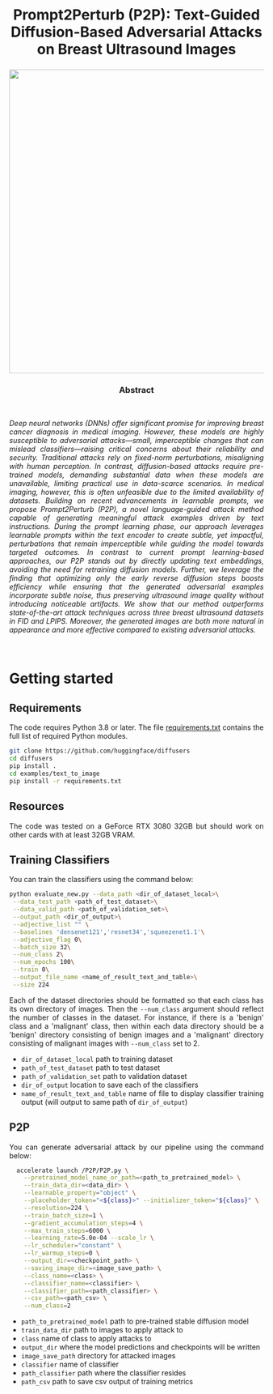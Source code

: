 
<div align="center">
<h1> Prompt2Perturb (P2P): Text-Guided Diffusion-Based Adversarial Attacks on Breast Ultrasound Images </h1>
<h3>

<image src="images/attack paper_final_version-1.png" width="600">
</div>

<div align="center"> <h3> Abstract </h3>  </div>
<div align="justify">

<br>

*Deep neural networks (DNNs)  offer significant promise for improving breast cancer diagnosis in medical imaging. However, these models are highly susceptible to adversarial attacks—small, imperceptible changes that can mislead classifiers—raising critical concerns about their reliability and security. Traditional attacks rely on fixed-norm perturbations, misaligning with human perception. In contrast, diffusion-based attacks require pre-trained models, demanding substantial data when these models are unavailable, limiting practical use in data-scarce scenarios. In medical imaging, however, this is often unfeasible due to the limited availability of datasets. Building on recent advancements in learnable prompts, we propose Prompt2Perturb (P2P), a novel language-guided attack method capable of generating meaningful attack examples driven by text instructions. During the prompt learning phase, our approach leverages learnable prompts within the text encoder to create subtle, yet impactful, perturbations that remain imperceptible while guiding the model towards targeted outcomes.
In contrast to current prompt learning-based approaches, our P2P stands out by directly updating text embeddings, avoiding the need for retraining diffusion models. Further, we leverage the finding that optimizing only the early reverse diffusion steps boosts efficiency while ensuring that the generated adversarial examples incorporate subtle noise, thus preserving ultrasound image quality without introducing noticeable artifacts. We show that our method outperforms state-of-the-art attack techniques across three breast ultrasound datasets in FID and LPIPS. Moreover, the generated images are both more natural in appearance and more effective compared to existing adversarial attacks.*

<br>

# Getting started

## Requirements
The code requires Python 3.8 or later. The file [requirements.txt](requirements.txt) contains the full list of required Python modules.
```bash
git clone https://github.com/huggingface/diffusers
cd diffusers
pip install .
cd examples/text_to_image
pip install -r requirements.txt
```
## Resources
The code was tested on a GeForce RTX 3080 32GB but should work on other cards with at least 32GB VRAM.
## Training Classifiers
You can train the classifiers using the command below:
```bash
python evaluate_new.py --data_path <dir_of_dataset_local>\
 --data_test_path <path_of_test_dataset>\
 --data_valid_path <path_of_validation_set>\
 --output_path <dir_of_output>\
 --adjective_list "" \
 --baselines 'densenet121','resnet34','squeezenet1.1'\
 --adjective_flag 0\
 --batch_size 32\
 --num_class 2\
 --num_epochs 100\
 --train 0\
 --output_file_name <name_of_result_text_and_table>\
 --size 224
```
Each of the dataset directories should be formatted so that each class has its own directory of images. Then the `--num_class` argument should reflect the number of classes in the dataset. For instance, if there is a 'benign' class and a 'malignant' class, then within each data directory should be a 'benign' directory consisting of benign images and a 'malignant' directory consisting of malignant images with `--num_class` set to 2.
- `dir_of_dataset_local` path to training dataset
- `path_of_test_dataset` path to test dataset
- `path_of_validation_set` path to validation dataset
- `dir_of_output` location to save each of the classifiers
- `name_of_result_text_and_table` name of file to display classifier training output (will output to same path of `dir_of_output`)
## P2P
You can generate adversarial attack by our pipeline using the command below:
```bash
  accelerate launch /P2P/P2P.py \
    --pretrained_model_name_or_path=<path_to_pretrained_model> \
    --train_data_dir=<data_dir> \
    --learnable_property="object" \
    --placeholder_token="<${class}>" --initializer_token="${class}" \
    --resolution=224 \
    --train_batch_size=1 \
    --gradient_accumulation_steps=4 \
    --max_train_steps=6000 \
    --learning_rate=5.0e-04 --scale_lr \
    --lr_scheduler="constant" \
    --lr_warmup_steps=0 \
    --output_dir=<checkpoint_path> \
    --saving_image_dir=<image_save_path> \
    --class_name=<class> \
    --classifier_name=<classifier> \
    --classifier_path=<path_classifier> \
    --csv_path=<path_csv> \
    --num_class=2
```
- `path_to_pretrained_model` path to pre-trained stable diffusion model
- `train_data_dir` path to images to apply attack to
- `class` name of class to apply attacks to
- `output_dir` where the model predictions and checkpoints will be written
- `image_save_path` directory for attacked images
- `classifier` name of classifier
- `path_classifier` path where the classifier resides
- `path_csv` path to save csv output of training metrics 

